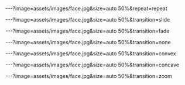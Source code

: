 ---?image=assets/images/face.jpg&size=auto 50%&repeat=repeat

---?image=assets/images/face.jpg&size=auto 50%&transition=slide

---?image=assets/images/face.jpg&size=auto 50%&transition=fade

---?image=assets/images/face.jpg&size=auto 50%&transition=none

---?image=assets/images/face.jpg&size=auto 50%&transition=convex

---?image=assets/images/face.jpg&size=auto 50%&transition=concave

---?image=assets/images/face.jpg&size=auto 50%&transition=zoom

